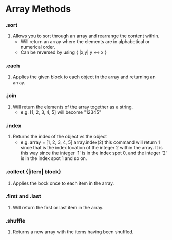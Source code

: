 # Array Methods

### .sort
 1. Allows you to sort through an array and rearrange the content within.
    * Will return an array where the elements are in alphabetical or numerical order.
    * Can be reversed by using { |x,y| y <=> x }

### .each
 1. Applies the given block to each object in the array and returning an array.

### .join
 1. Will return the elements of the array together as a string.
    * e.g. [1, 2, 3, 4, 5] will become "12345"

### .index
 1. Returns the index of the object vs the object
    * e.g. array = [1, 2, 3, 4, 5]
    array.index(2) this command will return 1 since that is the index location of the integer 2 within the array. It is this way since the integer '1' is in the index spot 0, and the integer '2' is in the index spot 1 and so on.

### .collect {|item| block}
 1. Applies the bock once to each item in the array.

### .first and .last
 1. Will return the first or last item in the array.

### .shuffle
 1. Returns a new array with the items having been shuffled.
